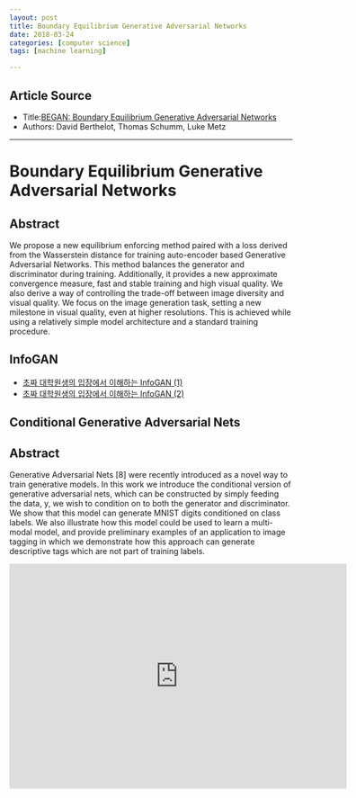 ```yaml
---
layout: post
title: Boundary Equilibrium Generative Adversarial Networks
date: 2018-03-24
categories: [computer science]
tags: [machine learning]

---
```


## Article Source
* Title:[BEGAN: Boundary Equilibrium Generative Adversarial Networks](https://arxiv.org/abs/1703.10717)
* Authors: David Berthelot, Thomas Schumm, Luke Metz

---
# Boundary Equilibrium Generative Adversarial Networks

## Abstract

We propose a new equilibrium enforcing method paired with a loss derived from the Wasserstein distance for training auto-encoder based Generative Adversarial Networks. This method balances the generator and discriminator during training. Additionally, it provides a new approximate convergence measure, fast and stable training and high visual quality. We also derive a way of controlling the trade-off between image diversity and visual quality. We focus on the image generation task, setting a new milestone in visual quality, even at higher resolutions. This is achieved while using a relatively simple model architecture and a standard training procedure.

## InfoGAN

* [초짜 대학원생의 입장에서 이해하는 InfoGAN (1)](http://jaejunyoo.blogspot.com/2017/03/infogan-1.html)
* [초짜 대학원생의 입장에서 이해하는 InfoGAN (2)](http://jaejunyoo.blogspot.com/2017/03/infogan-2.html)


## Conditional Generative Adversarial Nets

## Abstract

Generative Adversarial Nets [8] were recently introduced as a novel way to train generative models. In this work we introduce the conditional version of generative adversarial nets, which can be constructed by simply feeding the data, y, we wish to condition on to both the generator and discriminator. We show that this model can generate MNIST digits conditioned on class labels. We also illustrate how this model could be used to learn a multi-modal model, and provide preliminary examples of an application to image tagging in which we demonstrate how this approach can generate descriptive tags which are not part of training labels.

<iframe width="600" height="400" src="https://www.youtube.com/embed/iCgT8G4PkqI" frameborder="0" allow="autoplay; encrypted-media" allowfullscreen></iframe>
